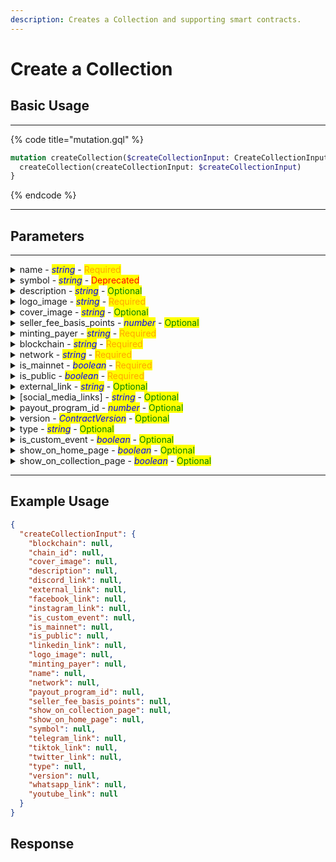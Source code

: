```yaml
---
description: Creates a Collection and supporting smart contracts.
---
```


# Create a Collection

## Basic Usage

***

{% code title="mutation.gql" %}
```graphql
mutation createCollection($createCollectionInput: CreateCollectionInput) {
  createCollection(createCollectionInput: $createCollectionInput)
}
```
{% endcode %}

***

## Parameters

***

<details>

<summary>name   -   <em><mark style="color:blue;">string</mark></em>   -   <mark style="color:orange;">Required</mark></summary>

The name of the collection.

Example: `My first Collection`

</details>

<details>

<summary>symbol   -   <em><mark style="color:blue;">string</mark></em>   -   <mark style="color:red;">Deprecated</mark></summary>

A short symbol or abbreviation for the collection.

Example: `MFC`

</details>

<details>

<summary>description   -   <em><mark style="color:blue;">string</mark></em>   -   <mark style="color:green;">Optional</mark></summary>

A brief description of the collection.

Example: `A unique collection of digital artworks.`

</details>

<details>

<summary>logo_image   -   <em><mark style="color:blue;">string</mark></em>   -   <mark style="color:orange;">Required</mark></summary>

URL or path to the logo image for the collection.

Example: `https://example.com/logo.png`

</details>

<details>

<summary>cover_image   -   <em><mark style="color:blue;">string</mark></em>   -   <mark style="color:green;">Optional</mark></summary>

URL or path to the cover image for the collection.

Example: `https://example.com/cover.jpg`

</details>

<details>

<summary>seller_fee_basis_points   -   <em><mark style="color:blue;">number</mark></em>   -   <mark style="color:green;">Optional</mark></summary>

The seller fee in basis points.

Example: `250` (representing 2.5%)

</details>

<details>

<summary>minting_payer   -   <em><mark style="color:blue;">string</mark></em>   -   <mark style="color:orange;">Required</mark></summary>

Wallet address responsible for paying minting fees.

Example: `0x123abc...`

</details>

<details>

<summary>blockchain   -   <em><mark style="color:blue;">string</mark></em>   -   <mark style="color:orange;">Required</mark></summary>

The blockchain on which the collection is based, restricted to 'ethereum' or 'polygon'.

Example: `ethereum`

</details>

<details>

<summary>network   -   <em><mark style="color:blue;">string</mark></em>   -   <mark style="color:orange;">Required</mark></summary>

The network name.

Example: `mainnet`

</details>

<details>

<summary>is_mainnet   -   <em><mark style="color:blue;">boolean</mark></em>   -   <mark style="color:orange;">Required</mark></summary>

Flag to indicate if the collection is on the main network.

Example: `true`

</details>

<details>

<summary>is_public   -   <em><mark style="color:blue;">boolean</mark></em>   -   <mark style="color:orange;">Required</mark></summary>

Flag to indicate if the collection is public.

Example: `true`

</details>

<details>

<summary>external_link   -   <em><mark style="color:blue;">string</mark></em>   -   <mark style="color:green;">Optional</mark></summary>

External link to the collection website or page.

Example: `https://example.com/collection`

</details>

<details>

<summary>[social_media_links]   -   <em><mark style="color:blue;">string</mark></em>   -   <mark style="color:green;">Optional</mark></summary>

Links to various social media profiles associated with the collection (telegram\_link, discord\_link, tiktok\_link, whatsapp\_link, facebook\_link, instagram\_link, twitter\_link, youtube\_link, linkedin\_link).

Example:

* telegram\_link: `https://t.me/example`
* discord\_link: `https://discord.gg/example`
* tiktok\_link: `https://www.tiktok.com/@example`
* whatsapp\_link: `https://wa.me/1234567890`
* facebook\_link: `https://www.facebook.com/example`
* instagram\_link: `https://www.instagram.com/example`
* twitter\_link: `https://twitter.com/example`
* youtube\_link: `https://www.youtube.com/c/example`
* linkedin\_link: `https://www.linkedin.com/company/example`

</details>

<details>

<summary>payout_program_id   -   <em><mark style="color:blue;">number</mark></em>   -   <mark style="color:green;">Optional</mark></summary>

ID for the payout program associated with the collection.

Example: `101`

</details>

<details>

<summary>version   -   <em><mark style="color:blue;">ContractVersion</mark></em>   -   <mark style="color:green;">Optional</mark></summary>

The version of the contract used for the collection.

Example: `v1.0.0`

</details>

<details>

<summary>type   -   <em><mark style="color:blue;">string</mark></em>   -   <mark style="color:green;">Optional</mark></summary>

The type or category of the collection.

Example: `art`

</details>

<details>

<summary>is_custom_event   -   <em><mark style="color:blue;">boolean</mark></em>   -   <mark style="color:green;">Optional</mark></summary>

Flag to indicate if the collection uses custom events.

Example: `false`

</details>

<details>

<summary>show_on_home_page   -   <em><mark style="color:blue;">boolean</mark></em>   -   <mark style="color:green;">Optional</mark></summary>

Flag to indicate if the collection should be displayed on the home page.

Example: `true`

</details>

<details>

<summary>show_on_collection_page   -   <em><mark style="color:blue;">boolean</mark></em>   -   <mark style="color:green;">Optional</mark></summary>

Flag to indicate if the collection should be displayed on the collection page.

Example: `true`

</details>

***

## Example Usage

```json
{
  "createCollectionInput": {
    "blockchain": null,
    "chain_id": null,
    "cover_image": null,
    "description": null,
    "discord_link": null,
    "external_link": null,
    "facebook_link": null,
    "instagram_link": null,
    "is_custom_event": null,
    "is_mainnet": null,
    "is_public": null,
    "linkedin_link": null,
    "logo_image": null,
    "minting_payer": null,
    "name": null,
    "network": null,
    "payout_program_id": null,
    "seller_fee_basis_points": null,
    "show_on_collection_page": null,
    "show_on_home_page": null,
    "symbol": null,
    "telegram_link": null,
    "tiktok_link": null,
    "twitter_link": null,
    "type": null,
    "version": null,
    "whatsapp_link": null,
    "youtube_link": null
  }
}
```

## Response
